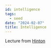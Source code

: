 ```yaml
---
id: intelligence
tags:
  - seed
date: "2024-02-07"
title: Intelligence
---
```


Lecture from [Hinton](https://www.youtube.com/watch?v=rGgGOccMEiY&ab_channel=CSERCambridge)
